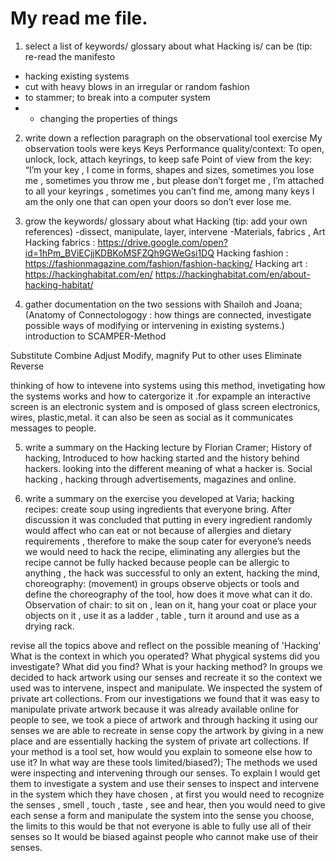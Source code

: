 # My read me file.

1.	select a list of keywords/ glossary about what Hacking is/ can be (tip: re-read the manifesto
-	hacking existing systems
-	cut with heavy blows in an irregular or random fashion
-	 to stammer; to break into a computer system 
-	- changing the properties of things

2.	write down a reflection paragraph on the observational tool exercise 
My observation tools were keys 
Keys
Performance quality/context: To open, unlock, lock, attach keyrings, to keep safe
Point of view from the key: “I’m your key , I come in forms, shapes and sizes, sometimes you lose me , sometimes you throw me , but please don’t forget me , I’m attached to all your keyrings , sometimes you can’t find me, among many keys I am the only one that can open your doors so don’t ever lose me.

3.	grow the keywords/ glossary about what Hacking (tip: add your own references)
-dissect, manipulate, layer, intervene
-Materials, fabrics , Art 
Hacking fabrics : https://drive.google.com/open?id=1hPm_BViECjjKDBKoMSFZQh9GWeGsi1DQ
Hacking fashion : 
https://fashionmagazine.com/fashion/fashion-hacking/
Hacking art :
https://hackinghabitat.com/en/
https://hackinghabitat.com/en/about-hacking-habitat/


4.	gather documentation on the two sessions with Shailoh and Joana;
(Anatomy of Connectologogy : how things are connected, investigate possible ways of modifying or intervening in existing systems.)
introduction to SCAMPER-Method

Substitute
Combine
Adjust
Modify, magnify
Put to other uses
Eliminate
Reverse

thinking of how to intevene into systems using this method, invetigating how the systems works and how to catergorize it .for expample an interactive screen is an electronic system and is omposed of glass screen electronics, wires, plastic,metal. it can also be seen as social as it communicates messages to people.


5.	write a summary on the Hacking lecture by Florian Cramer;
History of hacking,
Introduced to how hacking started and the history behind hackers.
 looking into the different meaning of what a hacker is.
Social hacking , hacking through advertisements, magazines and online.

6.	write a summary on the exercise you developed at Varia;
hacking recipes: create soup using ingredients that everyone bring. After discussion it was concluded that putting in every ingredient randomly would affect who can eat or not because of allergies and dietary requirements , therefore to make the soup cater for everyone’s needs we would need to hack the recipe, eliminating any allergies but the recipe cannot be fully hacked because people can be allergic to anything , the hack was successful to only an extent,
hacking the mind, choreography: (movement)
in groups observe objects or tools and define the choreography of the tool, how does it move what can it do.
     Observation of chair: to sit on  , lean on it, hang your coat or place your objects on it , use it as a ladder , table , turn it around and use as a drying rack.  


revise all the topics above and reflect on the possible meaning of 'Hacking' What is the context in which you operated? What phygical systems did you investigate? What did you find? What is your hacking method? 
In groups we decided to hack artwork using our senses and recreate it so the context we used was to intervene, inspect and manipulate. We inspected the system of private art collections. From our investigations we found that it was easy to manipulate private artwork because it was already available online for people to see, we took a piece of artwork and through hacking it using our senses we are able to recreate in sense copy the artwork by giving in a new place and are essentially hacking the system of private art collections.
If your method is a tool set, how would you explain to someone else how to use it? In what way are these tools limited/biased?);
The methods we used were inspecting and intervening through our senses.
To explain I would get them to investigate a system and use their senses to inspect and intervene in  the system which they have chosen , at first you would need to recognize the senses , smell , touch , taste , see and hear, then you would need to give each sense a form and manipulate the system into the sense you choose, the limits to this would be that not everyone is able to fully use all of their senses so It would be biased against people who cannot make use of their senses.
